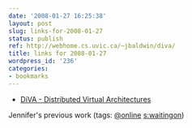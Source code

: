 ```yaml
---
date: '2008-01-27 16:25:38'
layout: post
slug: links-for-2008-01-27
status: publish
ref: http://webhome.cs.uvic.ca/~jbaldwin/diva/
title: links for 2008-01-27
wordpress_id: '236'
categories:
- bookmarks
---
```




  * [DiVA - Distributed Virtual Architectures](http://webhome.cs.uvic.ca/~jbaldwin/diva/)




Jennifer's previous work (tags: [@online](http://del.icio.us/eob/@online) [s:waitingon](http://del.icio.us/eob/s:waitingon))






